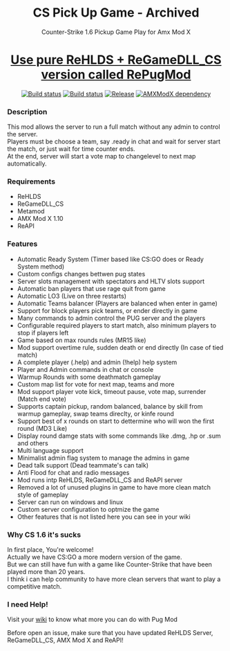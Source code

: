 <h1 align="center">CS Pick Up Game - Archived</h1>
<p align="center">Counter-Strike 1.6 Pickup Game Play for Amx Mod X</p>

<h1 align="center"><a href="https://github.com/SmileYzn/RePugMod">Use pure ReHLDS + ReGameDLL_CS version called RePugMod</a></h1>

<p align="center">
    <a href="https://github.com/SmileYzn/PugMod/releases/latest"><img src="https://img.shields.io/github/downloads/SmileYzn/PugMod/total?label=Download%40latest&style=flat-square&logo=github&logoColor=white" alt="Build status"></a>
    <a href="https://github.com/SmileYzn/PugMod/actions"><img src="https://img.shields.io/github/workflow/status/SmileYzn/PugMod/CI/master?style=flat-square&logo=github&logoColor=white" alt="Build status"></a>
    <a href="https://github.com/SmileYzn/PugMod/releases"><img src="https://img.shields.io/github/v/release/SmileYzn/PugMod?include_prereleases&style=flat-square&logo=github&logoColor=white" alt="Release"></a>
    <a href="https://www.amxmodx.org/downloads-new.php"><img src="https://img.shields.io/badge/AMXModX-%3E%3D1.10.0-blue?style=flat-square" alt="AMXModX dependency"></a>
</p>


<h3>Description</h3>
<p>
This mod allows the server to run a full match without any admin to control the server.<br>
Players must be choose a team, say .ready in chat and wait for server start the match, or just wait for time counter ends.<br>
At the end, server will start a vote map to changelevel to next map automatically.<br>
</p>

<h3>Requirements</h3>
<ul>
    <li>ReHLDS</li>
    <li>ReGameDLL_CS</li>
    <li>Metamod</li>
    <li>AMX Mod X 1.10</li>
    <li>ReAPI</li>
</ul> 

<h3>Features</h3>
<ul>
<li>Automatic Ready System (Timer based like CS:GO does or Ready System method)</li>
<li>Custom configs changes bettwen pug states</li>
<li>Server slots management with spectators and HLTV slots support</li>
<li>Automatic ban players that use rage quit from game</li>
<li>Automatic LO3 (Live on three restarts)</li>
<li>Automatic Teams balancer (Players are balanced when enter in game)</li>
<li>Support for block players pick teams, or ender directly in game</li>
<li>Many commands to admin control the PUG server and the players</li>
<li>Configurable required players to start match, also minimum players to stop if players left</li>
<li>Game based on max rounds rules (MR15 like)</li>
<li>Mod support overtime rule, sudden death or end directly (In case of tied match)</li>
<li>A complete player (.help) and admin (!help) help system</li>
<li>Player and Admin commands in chat or console</li>
<li>Warmup Rounds with some deathmatch gameplay</li>
<li>Custom map list for vote for next map, teams and more</li>
<li>Mod support player vote kick, timeout pause, vote map, surrender (Match end vote)</li>
<li>Supports captain pickup, random balanced, balance by skill from warmup gameplay, swap teams direclty, or kinfe round</li>
<li>Support best of x rounds on start to dettermine who will won the first round (MD3 Like)</li>
<li>Display round damge stats with some commands like .dmg, .hp or .sum and others</li>
<li>Multi language support</li>
<li>Minimalist admin flag system to manage the admins in game</li>
<li>Dead talk support (Dead teammate's can talk)</li>
<li>Anti Flood for chat and radio messages</li>
<li>Mod runs intp ReHLDS, ReGameDLL_CS and ReAPI server</li>
<li>Removed a lot of unused plugins in game to have more clean match style of gameplay</li>
<li>Server can run on windows and linux</li>
<li>Custom server configuration to optmize the game</li>
<li>Other features that is not listed here you can see in your wiki</li>
</ul>

<h3>Why CS 1.6 it's sucks</h3>
<p>
In first place, You're welcome!<br>  
Actually we have CS:GO a more modern version of the game.<br>  
But we can still have fun with a game like Counter-Strike that have been played more than 20 years.<br>  
I think i can help community to have more clean servers that want to play a competitive match.
</p>

<h3>I need Help!</h3>
<p>Visit your <a href="https://github.com/SmileYzn/PugMod/wiki">wiki</a> to know what more you can do with Pug Mod</p>
<p>Before open an issue, make sure that you have updated ReHLDS Server, ReGameDLL_CS, AMX Mod X and ReAPI!</p>
